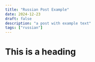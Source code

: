 ```yaml
---
title: "Russian Post Example"
date: 2024-12-23
draft: false
description: "a post with example text"
tags: ["russian"]
---
```


# This is a heading
